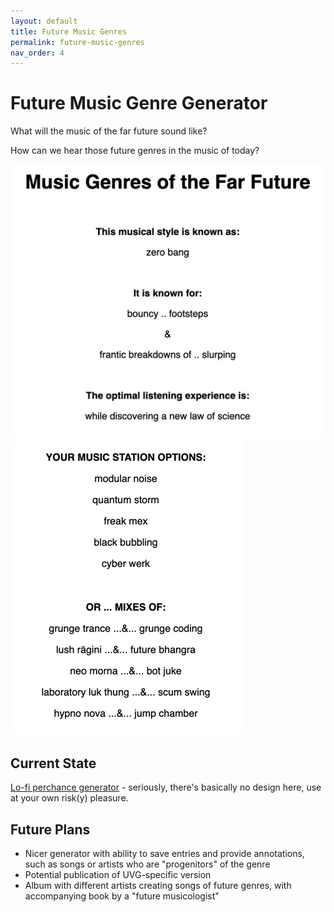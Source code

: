 ```yaml
---
layout: default
title: Future Music Genres
permalink: future-music-genres
nav_order: 4
---
```


# Future Music Genre Generator

What will the music of the far future sound like?

How can we hear those future genres in the music of today?

![Sample image of Future Music Genre Generator](/img/future-music-teaser-2.jpg)
![Sample image of Future Music Genre Generator](/img/future-music-teaser.jpg)


## Current State ##

[Lo-fi perchance generator](https://perchance.org/music-genres-draft) - seriously, there's basically no design here, use at your own risk(y) pleasure.

## Future Plans ##

* Nicer generator with ability to save entries and provide annotations, such as songs or artists who are "progenitors" of the genre
* Potential publication of UVG-specific version
* Album with different artists creating songs of future genres, with accompanying book by a "future musicologist"

